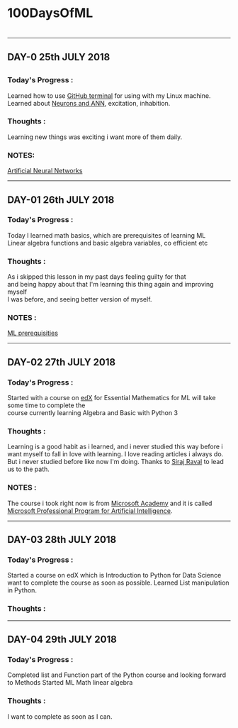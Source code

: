 # 100DaysOfML <h1>
---
## DAY-0 25th JULY 2018 <h2>

### Today's Progress :
Learned how to use [GitHub terminal](https://www.youtube.com/watch?v=HVsySz-h9r4&t=1158s) for using with my Linux machine.  
Learned about [Neurons and ANN](http://www.saedsayad.com/artificial_neural_network.htm), excitation, inhabition.
### Thoughts :
Learning new things was exciting i want more of them daily.
### NOTES:
[Artificial Neural Networks](https://blog.goodaudience.com/artificial-neural-networks-explained-436fcf36e75)
***
## DAY-01 26th JULY 2018 <h3>
### Today's Progress :
Today I learned math basics, which are prerequisites of learning ML  
Linear algebra functions and basic algebra variables, co efficient etc
### Thoughts :
As i skipped this lesson in my past days feeling guilty for that   
and being happy about that I'm learning this thing again and improving myself  
I was before, and seeing better version of myself.
### NOTES :
[ ML prerequisities](https://developers.google.com/machine-learning/crash-course/prereqs-and-prework)  
___

## DAY-02 27th JULY 2018

### Today's Progress :
Started with a course on [edX](www.edx.org) for Essential Mathematics for  ML will take some time to complete the  
course currently learning Algebra and Basic with Python 3
### Thoughts :
Learning is a good habit as i learned, and i never studied this way before i want myself to fall in love
with learning. I love reading articles i always do. But i never studied before like now I'm doing. Thanks to [Siraj Raval](http://www.youtube.com/c/sirajraval) to lead us to the path.
### NOTES :
The course i took right now is from [Microsoft Academy](https://academy.microsoft.com/en-us/professional-program/) and it is called
[Microsoft Professional Program for Artificial Intelligence](https://academy.microsoft.com/en-us/tracks/artificial-intelligence).
___
## DAY-03 28th JULY 2018

### Today's Progress :
Started a course on edX which is Introduction to Python for Data Science want to complete the course as soon as possible. Learned List manipulation in Python.
### Thoughts :

___
## DAY-04 29th JULY 2018

### Today's Progress :
Completed list and Function part of the Python course and looking forward to Methods
Started ML Math linear algebra
### Thoughts : 
I want to complete as soon as I can.
